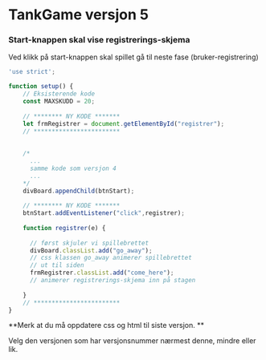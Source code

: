# TankGame versjon 5

### Start-knappen skal vise registrerings-skjema

Ved klikk på start-knappen skal spillet gå til neste fase (bruker-registrering)

```js
'use strict';

function setup() {
    // Eksisterende kode
    const MAXSKUDD = 20;
    
    // ******** NY KODE *******
    let frmRegistrer = document.getElementById("registrer");
    // ************************
    
    
    /*
      ...
      samme kode som versjon 4
      ...
    */
    divBoard.appendChild(btnStart); 
    
    // ******** NY KODE *******
    btnStart.addEventListener("click",registrer);
    
    function registrer(e) {
      
      // først skjuler vi spillebrettet
      divBoard.classList.add("go_away");
      // css klassen go_away animerer spillebrettet
      // ut til siden
      frmRegistrer.classList.add("come_here");
      // animerer registrerings-skjema inn på stagen
      
    }
    // ************************
}
```

**Merk at du må oppdatere css og html til siste versjon. **

Velg den versjonen som har versjonsnummer nærmest denne, mindre eller lik.
